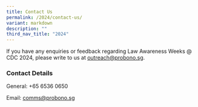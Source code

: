 ```yaml
---
title: Contact Us
permalink: /2024/contact-us/
variant: markdown
description: ""
third_nav_title: "2024"
---
```

If you have any enquiries or feedback regarding Law Awareness Weeks @ CDC 2024, please write to us at <a href="mailto: outreach@probono.sg">outreach@probono.sg</a>.

### Contact Details

General: +65 6536 0650

Email: <a href="mailto: abc@example.com">comms@probono.sg</a>